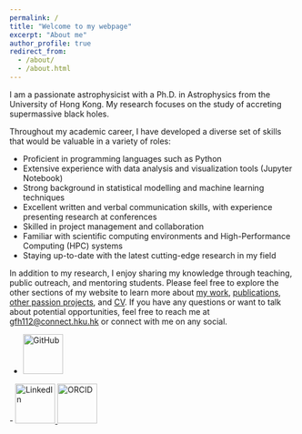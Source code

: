 ```yaml
---
permalink: /
title: "Welcome to my webpage"
excerpt: "About me"
author_profile: true
redirect_from: 
  - /about/
  - /about.html
---
```


I am a passionate astrophysicist with a Ph.D. in Astrophysics from the University of Hong Kong. My research focuses on the study of accreting supermassive black holes. 

Throughout my academic career, I have developed a diverse set of skills that would be valuable in a variety of roles:
- Proficient in programming languages such as Python
- Extensive experience with data analysis and visualization tools (Jupyter Notebook)
- Strong background in statistical modelling and machine learning techniques
- Excellent written and verbal communication skills, with experience presenting research at conferences
- Skilled in project management and collaboration
- Familiar with scientific computing environments and High-Performance Computing (HPC) systems
- Staying up-to-date with the latest cutting-edge research in my field


In addition to my research, I enjoy sharing my knowledge through teaching, public outreach, and mentoring students. 
Please feel free to explore the other sections of my website to learn more about [my work](https://gfh112.github.io/Lars/theory), [publications](https://gfh112.github.io/Lars/publications), [other passion projects](https://gfh112.github.io/Lars/portfolio/), and [CV](https://gfh112.github.io/Lars/cv/). If you have any questions or want to talk about potential opportunities, feel free to reach me at gfh112@connect.hku.hk or connect with me on any social.



- <a href="https://github.com/gfh112/">
  <img src="https://github.githubassets.com/images/modules/logos_page/GitHub-Mark.png" alt="GitHub" style="height: 5em;">
</a> 
- <a href="https://www.linkedin.com/in/lars-lund/">
  <img src="https://static.licdn.com/sc/h/al2o9zrvru7aqj8e1x2rzsrca" alt="LinkedIn" style="height: 5em;">
</a> 
<a href="https://orcid.org/0000-0003-4256-7059">
  <img src="https://commons.wikimedia.org/wiki/File:ORCID_iD.svg" alt="ORCID" style="height: 5em;">
</a>
